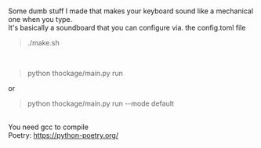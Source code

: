 
<br>Some dumb stuff I made that makes your keyboard sound like a mechanical one when you type.
<br>It's basically a soundboard that you can configure via. the config.toml file

> ./make.sh
<br>

> python thockage/main.py run

or

> python thockage/main.py run --mode default

<br>You need gcc to compile
<br>Poetry: https://python-poetry.org/